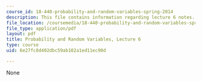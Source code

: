 ```yaml
---
course_id: 18-440-probability-and-random-variables-spring-2014
description: This file contains information regarding lecture 6 notes.
file_location: /coursemedia/18-440-probability-and-random-variables-spring-2014/6e27fc8d402dbc59ab102a1ed11ec90d_MIT18_440S14_Lecture6.pdf
file_type: application/pdf
layout: pdf
title: Probability and Random Variables, Lecture 6
type: course
uid: 6e27fc8d402dbc59ab102a1ed11ec90d

---
```

None